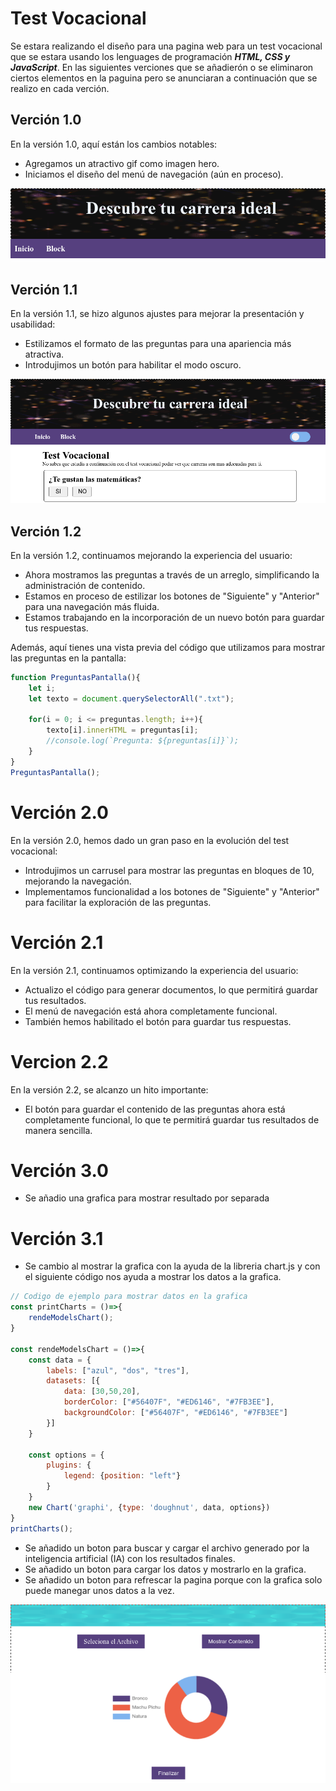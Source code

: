 # Test Vocacional
Se estara realizando el dise&#241;o para una pagina web para un test vocacional que se estara usando los lenguages de programaci&#243;n _**HTML, CSS y JavaScript**_. En las siguientes verciones que se a&#241;adier&#243;n o se eliminaron ciertos elementos en la paguina pero se anunciaran a continuaci&#243;n que se realizo en cada verci&#243;n.

## Verción 1.0
En la versión 1.0, aquí están los cambios notables:
- Agregamos un atractivo gif como imagen hero.
- Iniciamos el diseño del menú de navegación (aún en proceso).

![](./img/hero.png)

## Verci&#243;n 1.1
En la versión 1.1, se hizo algunos ajustes para mejorar la presentación y usabilidad:

- Estilizamos el formato de las preguntas para una apariencia más atractiva.
- Introdujimos un botón para habilitar el modo oscuro.

![](./img/pantalla1.png)

## Verci&#243;n 1.2
En la versión 1.2, continuamos mejorando la experiencia del usuario:

- Ahora mostramos las preguntas a través de un arreglo, simplificando la administración de contenido.
- Estamos en proceso de estilizar los botones de "Siguiente" y "Anterior" para una navegación más fluida.
- Estamos trabajando en la incorporación de un nuevo botón para guardar tus respuestas.

Además, aquí tienes una vista previa del código que utilizamos para mostrar las preguntas en la pantalla:

```js
function PreguntasPantalla(){
    let i;
    let texto = document.querySelectorAll(".txt");
    
    for(i = 0; i <= preguntas.length; i++){
        texto[i].innerHTML = preguntas[i];
        //console.log(`Pregunta: ${preguntas[i]}`);
    }
}
PreguntasPantalla();
```

# Verci&#243;n 2.0
En la versión 2.0, hemos dado un gran paso en la evolución del test vocacional:

- Introdujimos un carrusel para mostrar las preguntas en bloques de 10, mejorando la navegación. 
- Implementamos funcionalidad a los botones de "Siguiente" y "Anterior" para facilitar la exploración de las preguntas.

# Verci&#243;n 2.1
En la versión 2.1, continuamos optimizando la experiencia del usuario:

- Actualizo el código para generar documentos, lo que permitirá guardar tus resultados.
- El menú de navegación está ahora completamente funcional.
- También hemos habilitado el botón para guardar tus respuestas.

# Vercion 2.2
En la versión 2.2, se alcanzo un hito importante:

- El botón para guardar el contenido de las preguntas ahora está completamente funcional, lo que te permitirá guardar tus resultados de manera sencilla.

# Verci&#243;n 3.0
- Se a&#241;adio una grafica para mostrar resultado por separada

# Verci&#243;n 3.1
- Se cambio al mostrar la grafica con la ayuda de la libreria chart.js y con el siguiente c&#243;digo nos ayuda a mostrar los datos a la grafica.

```js
// Codigo de ejemplo para mostrar datos en la grafica
const printCharts = ()=>{
    rendeModelsChart();
}

const rendeModelsChart = ()=>{
    const data = {
        labels: ["azul", "dos", "tres"],
        datasets: [{
            data: [30,50,20],
            borderColor: ["#56407F", "#ED6146", "#7FB3EE"],
            backgroundColor: ["#56407F", "#ED6146", "#7FB3EE"]
        }] 
    }

    const options = {
    	plugins: {
    		legend: {position: "left"}
    	}
    }
    new Chart('graphi', {type: 'doughnut', data, options})
}
printCharts();
``` 
- Se a&#241;adido un boton para buscar y cargar el archivo generado por la inteligencia artificial (IA) con los resultados finales.
- Se a&#241;adido un boton para cargar los datos y mostrarlo en la grafica.
- Se a&#241;adido un boton para refrescar la pagina porque con la grafica solo puede manegar unos datos a la vez.

![](./img/grafica_con_chart.png)
